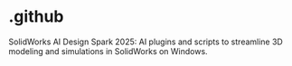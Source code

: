 # .github
SolidWorks AI Design Spark 2025: AI plugins and scripts to streamline 3D modeling and simulations in SolidWorks on Windows.
